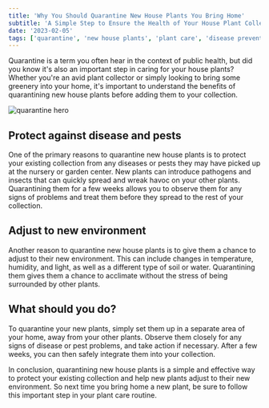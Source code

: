 ```yaml
---
title: 'Why You Should Quarantine New House Plants You Bring Home'
subtitle: 'A Simple Step to Ensure the Health of Your House Plant Collection'
date: '2023-02-05'
tags: ['quarantine', 'new house plants', 'plant care', 'disease prevention', 'pest prevention', 'environmental adjustment', 'house plant collection', 'greenery in the home']
---
```


Quarantine is a term you often hear in the context of public health, but did you know it's also an important step in caring for your house plants? Whether you're an avid plant collector or simply looking to bring some greenery into your home, it's important to understand the benefits of quarantining new house plants before adding them to your collection.

![quarantine hero](/images/hero/quarantine-new-house-plants.jpg)

## Protect against disease and pests

One of the primary reasons to quarantine new house plants is to protect your existing collection from any diseases or pests they may have picked up at the nursery or garden center. New plants can introduce pathogens and insects that can quickly spread and wreak havoc on your other plants. Quarantining them for a few weeks allows you to observe them for any signs of problems and treat them before they spread to the rest of your collection.

## Adjust to new environment

Another reason to quarantine new house plants is to give them a chance to adjust to their new environment. This can include changes in temperature, humidity, and light, as well as a different type of soil or water. Quarantining them gives them a chance to acclimate without the stress of being surrounded by other plants.

## What should you do?

To quarantine your new plants, simply set them up in a separate area of your home, away from your other plants. Observe them closely for any signs of disease or pest problems, and take action if necessary. After a few weeks, you can then safely integrate them into your collection.

In conclusion, quarantining new house plants is a simple and effective way to protect your existing collection and help new plants adjust to their new environment. So next time you bring home a new plant, be sure to follow this important step in your plant care routine.
